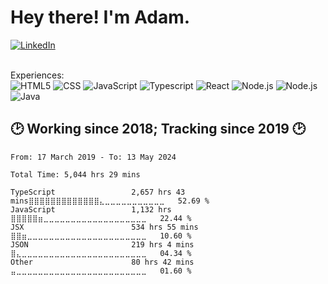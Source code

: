<h1> Hey there! I'm Adam.</h2>

<a href="https://www.linkedin.com/in/adam-otradovec/">
  <img alt="LinkedIn" src="https://img.shields.io/badge/LinkedIn-Adam%20Otradovec-blue?style=flat-square&logo=linkedin" />
</a>

<br>
<br>

Experiences:
<br>
![HTML5](https://img.shields.io/badge/-HTML5-333333?style=flat&logo=HTML5)
![CSS](https://img.shields.io/badge/-CSS-333333?style=flat&logo=CSS3&logoColor=1572B6)
![JavaScript](https://img.shields.io/badge/-JavaScript-333333?style=flat&logo=javascript)
![Typescript](https://img.shields.io/badge/-Typescript-333333?style=flat&logo=typescript)
![React](https://img.shields.io/badge/-React-333333?style=flat&logo=react)
![Node.js](https://img.shields.io/badge/-Node.js-333333?style=flat&logo=node.js)
![Node.js](https://img.shields.io/badge/-C%23-333333?style=flat&logo=csharp)
![Java](https://img.shields.io/badge/-Java-333333?style=flat&logo=java)

## 🕑 Working since 2018; Tracking since 2019 🕑
<!--START_SECTION:waka-->

<!--END_SECTION:waka-->
<!--START_SECTION:waka-simple-->

```text
From: 17 March 2019 - To: 13 May 2024

Total Time: 5,044 hrs 29 mins

TypeScript                 2,657 hrs 43 mins⣿⣿⣿⣿⣿⣿⣿⣿⣿⣿⣿⣿⣿⣄⣀⣀⣀⣀⣀⣀⣀⣀⣀⣀⣀   52.69 %
JavaScript                 1,132 hrs       ⣿⣿⣿⣿⣿⣶⣀⣀⣀⣀⣀⣀⣀⣀⣀⣀⣀⣀⣀⣀⣀⣀⣀⣀⣀   22.44 %
JSX                        534 hrs 55 mins ⣿⣿⣶⣀⣀⣀⣀⣀⣀⣀⣀⣀⣀⣀⣀⣀⣀⣀⣀⣀⣀⣀⣀⣀⣀   10.60 %
JSON                       219 hrs 4 mins  ⣿⣄⣀⣀⣀⣀⣀⣀⣀⣀⣀⣀⣀⣀⣀⣀⣀⣀⣀⣀⣀⣀⣀⣀⣀   04.34 %
Other                      80 hrs 42 mins  ⣤⣀⣀⣀⣀⣀⣀⣀⣀⣀⣀⣀⣀⣀⣀⣀⣀⣀⣀⣀⣀⣀⣀⣀⣀   01.60 %
```

<!--END_SECTION:waka-simple-->

